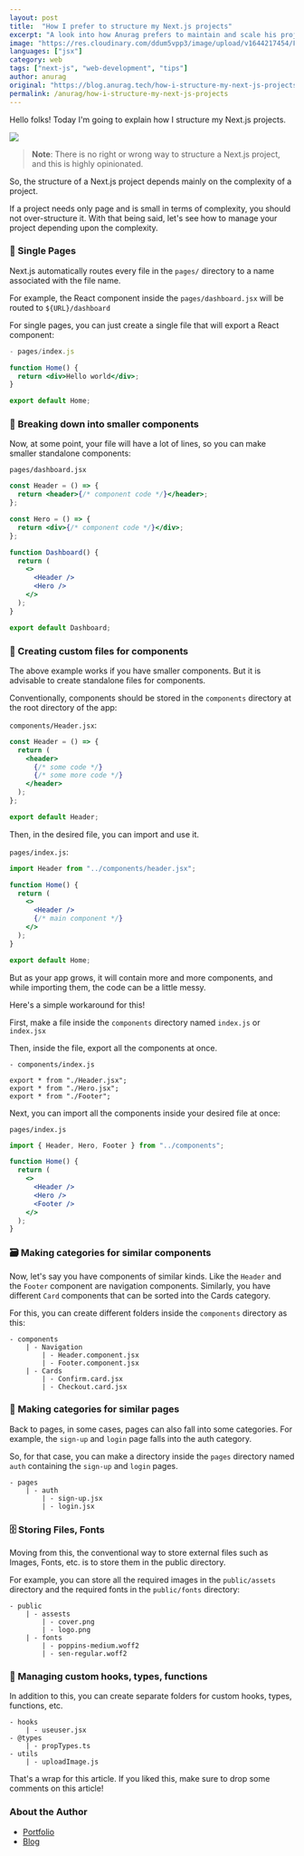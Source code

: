 ```yaml
---
layout: post
title:  "How I prefer to structure my Next.js projects"
excerpt: "A look into how Anurag prefers to maintain and scale his projects built with Next.js + some tips!"
image: "https://res.cloudinary.com/ddum5vpp3/image/upload/v1644217454/Frame_2_rbhlxk.png"
languages: ["jsx"]
category: web
tags: ["next-js", "web-development", "tips"]
author: anurag
original: "https://blog.anurag.tech/how-i-structure-my-next-js-projects"
permalink: /anurag/how-i-structure-my-next-js-projects
---
```


Hello folks! Today I'm going to explain how I structure my Next.js projects.

![](https://c.tenor.com/-z2KfO5zAckAAAAC/hello-there-baby-yoda.gif)

> **Note**: There is no right or wrong way to structure a Next.js project, and this is highly opinionated.

So, the structure of a Next.js project depends mainly on the complexity of a project.

If a project needs only page and is small in terms of complexity, you should not over-structure it. With that being said, let's see how to manage your project depending upon the complexity.

### 📃 Single Pages

Next.js automatically routes every file in the `pages/` directory to a name associated with the file name.

For example, the React component inside the `pages/dashboard.jsx` will be routed to `${URL}/dashboard`

For single pages, you can just create a single file that will export a React component:

```jsx
- pages/index.js

function Home() {
  return <div>Hello world</div>;
}

export default Home;
``` 

### 🧩 Breaking down into smaller components

Now, at some point, your file will have a lot of lines, so you can make smaller standalone components:

`pages/dashboard.jsx`

```jsx
const Header = () => {
  return <header>{/* component code */}</header>;
};

const Hero = () => {
  return <div>{/* component code */}</div>;
};

function Dashboard() {
  return (
    <>
      <Header />
      <Hero />
    </>
  );
}

export default Dashboard;
``` 

### 📁 Creating custom files for components

The above example works if you have smaller components. But it is advisable to create standalone files for components.

Conventionally, components should be stored in the `components` directory at the root directory of the app:

`components/Header.jsx`:

```jsx
const Header = () => {
  return (
    <header>
      {/* some code */}
      {/* some more code */}
    </header>
  );
};

export default Header;
``` 

Then, in the desired file, you can import and use it.

`pages/index.js`:

```jsx
import Header from "../components/header.jsx";

function Home() {
  return (
    <>
      <Header />
      {/* main component */}
    </>
  );
}

export default Home;
``` 

But as your app grows, it will contain more and more components, and while importing them, the code can be a little messy.

Here's a simple workaround for this!

First, make a file inside the `components` directory named `index.js` or `index.jsx`

Then, inside the file, export all the components at once.

```
- components/index.js

export * from "./Header.jsx";
export * from "./Hero.jsx";
export * from "./Footer";
``` 

Next, you can import all the components inside your desired file at once:

`pages/index.js`

```jsx
import { Header, Hero, Footer } from "../components";

function Home() {
  return (
    <>
      <Header />
      <Hero />
      <Footer />
    </>
  );
}
``` 

### 🗃 Making categories for similar components

Now, let's say you have components of similar kinds. Like the `Header` and the `Footer` component are navigation components. Similarly, you have different `Card` components that can be sorted into the Cards category.

For this, you can create different folders inside the `components` directory as this:

```
- components
    | - Navigation
        | - Header.component.jsx
        | - Footer.component.jsx
    | - Cards
        | - Confirm.card.jsx
        | - Checkout.card.jsx
``` 

### 📖 Making categories for similar pages

Back to pages, in some cases, pages can also fall into some categories. For example, the `sign-up` and `login` page falls into the auth category.

So, for that case, you can make a directory inside the `pages` directory named `auth` containing the `sign-up` and `login` pages.

```
- pages
    | - auth
        | - sign-up.jsx
        | - login.jsx
``` 

### 🗄 Storing Files, Fonts

Moving from this, the conventional way to store external files such as Images, Fonts, etc. is to store them in the public directory.

For example, you can store all the required images in the `public/assets` directory and the required fonts in the `public/fonts` directory:

```
- public
    | - assests
        | - cover.png
        | - logo.png
    | - fonts
        | - poppins-medium.woff2
        | - sen-regular.woff2
``` 

### 🔮 Managing custom hooks, types, functions

In addition to this, you can create separate folders for custom hooks, types, functions, etc.

```
- hooks
    | - useuser.jsx
- @types
    | - propTypes.ts
- utils
    | - uploadImage.js
``` 

That's a wrap for this article. If you liked this, make sure to drop some comments on this article!

### About the Author

- [Portfolio](https://anurag.tech)
- [Blog](https://blog.anurag.tech)